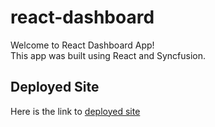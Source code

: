 # react-dashboard
Welcome to React Dashboard App!  
This app was built using React and Syncfusion.

## Deployed Site
Here is the link to [deployed site](https://idan-react-dashboard.netlify.app/)
